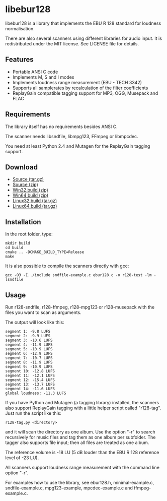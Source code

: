 libebur128
==========

libebur128 is a library that implements the EBU R 128 standard for loudness
normalisation.

There are also several scanners using different libraries for audio input.
It is redistributed under the MIT license. See LICENSE file for details.

Features
--------

* Portable ANSI C code
* Implements M, S and I modes
* Implements loudness range measurement (EBU - TECH 3342)
* Supports all samplerates by recalculation of the filter coefficients
* ReplayGain compatible tagging support for MP3, OGG, Musepack and FLAC


Requirements
------------

The library itself has no requirements besides ANSI C.

The scanner needs libsndfile, libmpg123, FFmpeg or libmpcdec.

You need at least Python 2.4 and Mutagen for the ReplayGain tagging support.


Download
--------

* [Source (tar.gz)](libebur128-0.1.10-Source.tar.gz)
* [Source (zip)](libebur128-0.1.10-Source.zip)
* [Win32 build (zip)](libebur128-0.1.10-win32.zip)
* [Win64 build (zip)](libebur128-0.1.10-win64.zip)
* [Linux32 build (tar.gz)](libebur128-0.1.10-Linux.tar.gz)
* [Linux64 build (tar.gz)](libebur128-0.1.10-Linux64.tar.gz)


Installation
-----------

In the root folder, type:

    mkdir build
    cd build
    cmake .. -DCMAKE_BUILD_TYPE=Release
    make


It is also possible to compile the scanners directly with gcc:

    gcc -O3 -I../include sndfile-example.c ebur128.c -o r128-test -lm -lsndfile


Usage
-----

Run r128-sndfile, r128-ffmpeg, r128-mpg123 or r128-musepack with the files you
want to scan as arguments.

The output will look like this:

    segment 1: -9.8 LUFS
    segment 2: -9.9 LUFS
    segment 3: -10.6 LUFS
    segment 4: -11.9 LUFS
    segment 5: -10.9 LUFS
    segment 6: -12.9 LUFS
    segment 7: -10.7 LUFS
    segment 8: -11.9 LUFS
    segment 9: -10.9 LUFS
    segment 10: -12.8 LUFS
    segment 11: -12.1 LUFS
    segment 12: -15.4 LUFS
    segment 13: -13.7 LUFS
    segment 14: -11.6 LUFS
    global loudness: -11.3 LUFS


If you have Python and Mutagen (a tagging library) installed, the scanners also
support ReplayGain tagging with a little helper script called "r128-tag". Just
run the script like this:

    r128-tag.py <directory>

and it will scan the directory as one album. Use the option "-r" to search
recursively for music files and tag them as one album per subfolder. The tagger
also supports file input; then all files are treated as one album.

The reference volume is -18 LU (5 dB louder than the EBU R 128 reference level
of -23 LU).

All scanners support loudness range measurement with the command line
option "-r".

For examples how to use the library, see ebur128.h, minimal-example.c,
sndfile-example.c, mpg123-example, mpcdec-example.c and ffmpeg-example.c.
